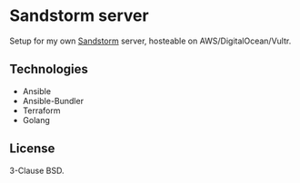 # Sandstorm server

Setup for my own [Sandstorm](https://store.steampowered.com/app/581320/Insurgency_Sandstorm/)
server, hosteable on AWS/DigitalOcean/Vultr.

## Technologies

* Ansible
* Ansible-Bundler
* Terraform
* Golang

## License

3-Clause BSD.
